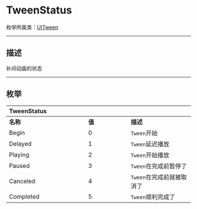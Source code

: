 # TweenStatus

枚举所属类：[UITween](/Api/Class/Animation/SceneTweenObject.md)

------------------------------------------------------------------------------------------
## 描述

补间动画的状态

------------------------------------------------------------------------------------------
## 枚举

|<div style="width:200px">TweenStatus</div>|<div style="width:100px"></div>|<div style="width:100px"></div>|
|:---   |:---|:---|
|**名称**   |**值**  |**描述**|
|Begin   |0   |`Tween`开始|
|Delayed|1   |`Tween`延迟播放|
|Playing  |2   |`Tween`开始播放|
|Paused  |3   |`Tween`在完成前暂停了|
|Canceled  |4   |`Tween`在完成前就被取消了|
|Completed  |5   |`Tween`顺利完成了|
